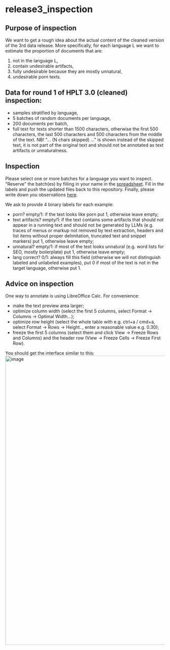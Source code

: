 # release3_inspection
## Purpose of inspection
We want to get a rough idea about the actual content of the cleaned version of the 3rd data release. More specifically, for each language L we want to estimate the proportion of documents that are:
1) not in the language L,
2) contain undesirable artifacts, 
3) fully undesirable because they are mostly unnatural,
4) undesirable porn texts.

## Data for round 1 of HPLT 3.0 (cleaned) inspection: 
* samples stratified by language,
*  5 batches of random documents per language,
*  200 documents per batch,
*  full text for texts shorter than 1500 characters, otherwise the first 500 characters, the last 500 characters and 500 characters from the middle of the text.
NB!  "... (N chars skipped) ..." is shown instead of the skipped text, it is not part of the original text and should not be annotated as text artifacts or unnaturalness. 

## Inspection
Please select one or more batches for a language you want to inspect. "Reserve" the batch(es) by filling in your name in the [spreadsheet](https://docs.google.com/spreadsheets/d/1-p0pFSm2uPCxNfvXXizNuHfhzo_NAN9LX945M-Q-hQA/edit?usp=sharing).
Fill in the labels and push the updated files back to this repository. Finally, please write down you observations [here](observations/README.md).

We ask to provide 4 binary labels for each example:
* porn? empty/1: if the text looks like porn put 1, otherwise leave empty;
* text artifacts? empty/1: if the text contains some artifacts that should not appear in a running text and should not be generated by LLMs (e.g. traces of menus or markup not removed by text extraction, headers and list items without proper delimitation, truncated text and snippet markers) put 1, otherwise leave empty;
* unnatural? empty/1: if most of the text looks unnatural (e.g. word lists for SEO, mostly boilerplate) put 1, otherwise leave empty;
* lang correct? 0/1: always fill this field (otherwise we will not distinguish labeled and unlabeled examples), put 0 if most of the text is not in the target language, otherwise put 1.

## Advice on inspection
One way to annotate is using LibreOffice Calc. For convenience: 
* make the text preview area larger;
* optimize column width (select the first 5 columns, select Format -> Columns -> Optimal Width...);
* optimize row height (select the whole table with e.g. ctrl+a / cmd+a, select Format -> Rows -> Height.., enter a reasonable value e.g. 0.30);
* freeze the first 5 columns (select them and click View -> Freeze Rows and Columns) and the header row (View -> Freeze Cells -> Freeze First Row).

You should get the interface similar to this:
<img width="1662" height="914" alt="image" src="https://github.com/user-attachments/assets/d977959e-1a3a-47b7-b34e-e1f4a755f71f" />



